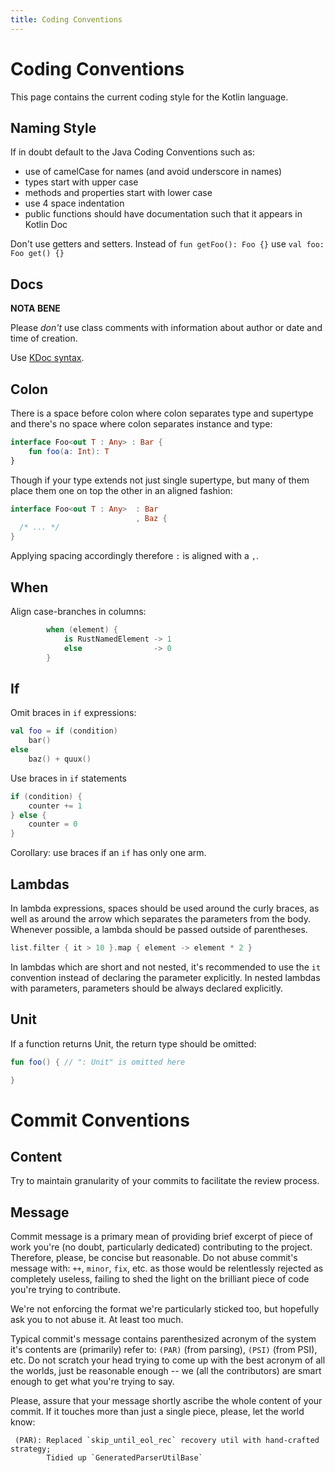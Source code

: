 ```yaml
---
title: Coding Conventions
---
```


# Coding Conventions

This page contains the current coding style for the Kotlin language.

## Naming Style
If in doubt default to the Java Coding Conventions such as:

* use of camelCase for names (and avoid underscore in names)
* types start with upper case
* methods and properties start with lower case
* use 4 space indentation
* public functions should have documentation such that it appears in Kotlin Doc

Don't use getters and setters. Instead of `fun getFoo(): Foo {}` use `val foo: Foo get() {}`

## Docs

**NOTA BENE**

Please *don't* use class comments with information about author or date and time of creation.

Use [KDoc syntax](https://kotlinlang.org/docs/reference/kotlin-doc.html#kdoc-syntax). 

## Colon

There is a space before colon where colon separates type and supertype and there's no space where colon separates instance and type:

``` kotlin
interface Foo<out T : Any> : Bar {
    fun foo(a: Int): T
}
```

Though if your type extends not just single supertype, but many of them place them one on top the other in an aligned fashion:

``` kotlin
interface Foo<out T : Any>  : Bar
                            , Baz {
  /* ... */
}
```

Applying spacing accordingly therefore `:` is aligned with a `,`.

## When

Align case-branches in columns:

``` kotlin
        when (element) {
            is RustNamedElement -> 1
            else                -> 0
        }
```

## If

Omit braces in `if` expressions:

```Kotlin
val foo = if (condition)
    bar()
else
    baz() + quux()
```

Use braces in `if` statements

```Kotlin
if (condition) {
    counter += 1
} else {
    counter = 0
}
```

Corollary: use braces if an `if` has only one arm.

## Lambdas

In lambda expressions, spaces should be used around the curly braces, as well as around the arrow which separates the parameters
from the body. Whenever possible, a lambda should be passed outside of parentheses.

``` kotlin
list.filter { it > 10 }.map { element -> element * 2 }
```

In lambdas which are short and not nested, it's recommended to use the `it` convention instead of declaring the parameter
explicitly. In nested lambdas with parameters, parameters should be always declared explicitly.

## Unit

If a function returns Unit, the return type should be omitted:

``` kotlin
fun foo() { // ": Unit" is omitted here

}
```


# Commit Conventions

## Content

Try to maintain granularity of your commits to facilitate the review process. 

## Message

Commit message is a primary mean of providing brief excerpt of piece of work you're (no doubt, particularly dedicated) contributing to the project.
Therefore, please, be concise but reasonable. Do not abuse commit's message with: `++`, `minor`, `fix`, etc. as those would be relentlessly rejected as completely useless,
 failing to shed the light on the brilliant piece of code you're trying to contribute.
  
  We're not enforcing the format we're particularly sticked too, but hopefully ask you to not abuse it. At least too much.
   
   Typical commit's message contains parenthesized acronym of the system it's contents are (primarily) refer to: `(PAR)` (from parsing), `(PSI)` (from PSI), etc.
   Do not scratch your head trying to come up with the best acronym of all the worlds, just be reasonable enough -- we (all the contributors) are smart enough to get what you're trying to say.
   
   Please, assure that your message shortly ascribe the whole content of your commit. If it touches more than just a single piece, please, let the world know:
   
   ```
    (PAR): Replaced `skip_until_eol_rec` recovery util with hand-crafted strategy;
           Tidied up `GeneratedParserUtilBase`
   ```
